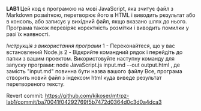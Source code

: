 **LAB1**
Цей код є програмою на мові JavaScript, яка зчитує файл з Markdown розміткою, перетворює його в HTML і виводить результат або в консоль, або записує у вихідний файл, якщо вказано шлях до нього. Програма також перевіряє коректність розмітки і виводить помилки у разі їх наявності.

_Інструкція з використання програми_
1 - Переконайтеся, що у вас встановлений Node.js
2 - Відкрийте командний рядок і перейдіть до папки з вашим проектом. Використовуйте наступну команду для запуску програми:
node JavaScript.js input.md --out output.html , де замість "input.md" повинна бути назва вашого файлу
Все, програма створить новий файл з індексом html куда виведе результат перетвореного тексту.

Revert commit: https://github.com/kikoser/mtrpz-lab1/commit/ba70041f04292769f5b7472d0364d0c3d0a4dca3
